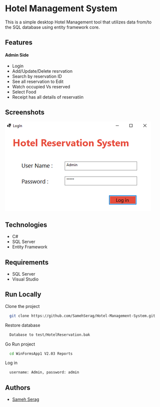 
# Hotel Management System

This is a simple desktop Hotel Management tool that utilizes data from/to the SQL database using entity framework core.



## Features
#### Admin Side
- Login                   
- Add/Update/Delete resrvation
- Search by reservation ID     
- See all reservation to Edit
- Watch occupied Vs reserved
- Select Food 
- Receipt has all details of reservatiin



## Screenshots

![App Screenshot](/Images/login.PNG?raw=true "Log In")

## Technologies
- C#
- SQL Server
- Entity Framework 



## Requirements
- SQL Server
- Visual Studio 


## Run Locally

Clone the project

```bash
  git clone https://github.com/SamehSerag/Hotel-Management-System.git
```

Restore database

```bash
  Database to test/HotelReservation.bak
```

Go Run project

```bash
  cd WinFormsApp1 V2.03 Reports
```

Log in

```bash
  username: Admin, password: admin
```



## Authors

- [Sameh Serag](https://github.com/SamehSerage)

